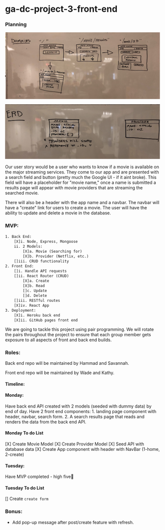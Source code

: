 # ga-dc-project-3-front-end

### Planning

!["Wireframe"](https://github.com/wadestewart/ga-dc-project-3-front-end/blob/feature-init/IMG_3461.jpg?raw=true 'Wireframe')

!["ERD"](<https://github.com/wadestewart/ga-dc-project-3-front-end/blob/feature-init/image%20(1).png?raw=true> 'ERD')

Our user story would be a user who wants to know if a movie is available on the major streaming services. They come to our app and are presented with a search field and button (pretty much the Google UI - if it aint broke). This field will have a placeholder for "movie name," once a name is submitted a results page will appear with movie providers that are streaming the searched movie.
<!-- This definition of a user story is more intuitive, but in web development the definition is a little more specific. We did't spend much time with user stories, so don't feel bad. The user story is actually pretty granualar and takes the following format:

I want to be able to do [insert thing here] so I can have [insert experience here]

A really generic social media example might be, "I want to be to post to my feed so that my friends can see what I'm up to."-->
There will also be a header with the app name and a navbar. The navbar will have a "create" link for users to create a movie. The user will have the ability to update and delete a movie in the database.


<!-- Awesome use of gh markdown checkbox feature -->
### MVP:
    1. Back End:
        [X]i. Node, Express, Mongoose
        ii. 2 Models:
            [X]a. Movie (Searching for)
            [X]b. Provider (Netflix, etc.)
        []iii. CRUD functionality
    2. Front End:
        []i. Handle API requests
        []ii. React Router (CRUD)
            [X]a. Create
            [X]b. Read
            []c. Update
            []d. Delete
        []iii. RESTful routes
        [X]iv. React App
    3. Deployment:
        [X]i. Heroku back end
        [X]ii. GitHub pages front end

We are going to tackle this project using pair programming. We will rotate the pairs throughout the project to ensure that each group member gets exposure to all aspects of front and back end builds.

### Roles:

Back end repo will be maintained by Hammad and Savannah.

Front end repo will be maintained by Wade and Kathy.
#### Timeline:

#### Monday:

Have back end API created with 2 models (seeded with dummy data) by end of day.
Have 2 front end components: 1. landing page component with header, navbar, search form. 2. A search results page that reads and renders the data from the back end API.

#### Monday To do List

[X] Create Movie Model
[X] Create Provider Model
[X] Seed API with database data
[X] Create App component with header with NavBar (1-home, 2-create)


#### Tuesday:
Have MVP completed - high five🙌

#### Tuesday To do List
[] Create `create form`

### Bonus: 

- Add pop-up message after post/create feature with refresh.
